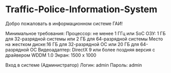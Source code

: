 # Traffic-Police-Information-System
Добро пожаловать в информационном системе ГАИ!

Минимальное требования:
Процессор: не менее 1 ГГц или SoC
ОЗУ: 1 ГБ для 32-разрядной системы или 2 ГБ для 64-разрядной системы
Место на жестком диске:16 ГБ для 32-разрядной ОС или 20 ГБ для 64-разрядной ОС
Видеоадаптер: DirectX 9 или более поздняя версия с драйвером WDDM 1.0
Экран: 1500 x 1000

Вход в системе (Администратор)
Логин: admin
Пароль: admin
